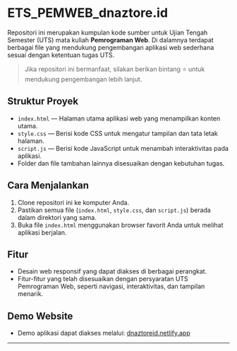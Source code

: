 # ETS_PEMWEB_dnaztore.id

Repositori ini merupakan kumpulan kode sumber untuk Ujian Tengah Semester (UTS) mata kuliah **Pemrograman Web**. Di dalamnya terdapat berbagai file yang mendukung pengembangan aplikasi web sederhana sesuai dengan ketentuan tugas UTS.

> Jika repositori ini bermanfaat, silakan berikan bintang ⭐ untuk mendukung pengembangan lebih lanjut.

## Struktur Proyek

- `index.html` — Halaman utama aplikasi web yang menampilkan konten utama.
- `style.css` — Berisi kode CSS untuk mengatur tampilan dan tata letak halaman.
- `script.js` — Berisi kode JavaScript untuk menambah interaktivitas pada aplikasi.
- Folder dan file tambahan lainnya disesuaikan dengan kebutuhan tugas.

## Cara Menjalankan

1. Clone repositori ini ke komputer Anda.
2. Pastikan semua file (`index.html`, `style.css`, dan `script.js`) berada dalam direktori yang sama.
3. Buka file `index.html` menggunakan browser favorit Anda untuk melihat aplikasi berjalan.

## Fitur

- Desain web responsif yang dapat diakses di berbagai perangkat.
- Fitur-fitur yang telah disesuaikan dengan persyaratan UTS Pemrograman Web, seperti navigasi, interaktivitas, dan tampilan menarik.

## Demo Website

- Demo aplikasi dapat diakses melalui: [dnaztoreid.netlify.app](https://dnaztoreid.netlify.app/)

---
